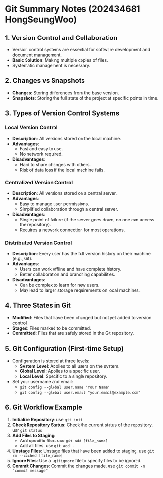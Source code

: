 # Git Summary Notes (202434681 HongSeungWoo)

## 1. Version Control and Collaboration
- Version control systems are essential for software development and document management.
- **Basic Solution**: Making multiple copies of files.
- Systematic management is necessary.

## 2. Changes vs Snapshots
- **Changes**: Storing differences from the base version.
- **Snapshots**: Storing the full state of the project at specific points in time.

## 3. Types of Version Control Systems
### Local Version Control
- **Description**: All versions stored on the local machine.
- **Advantages**:
  - Fast and easy to use.
  - No network required.
- **Disadvantages**:
  - Hard to share changes with others.
  - Risk of data loss if the local machine fails.

### Centralized Version Control
- **Description**: All versions stored on a central server.
- **Advantages**:
  - Easy to manage user permissions.
  - Simplified collaboration through a central server.
- **Disadvantages**:
  - Single point of failure (if the server goes down, no one can access the repository).
  - Requires a network connection for most operations.

### Distributed Version Control
- **Description**: Every user has the full version history on their machine (e.g., Git).
- **Advantages**:
  - Users can work offline and have complete history.
  - Better collaboration and branching capabilities.
- **Disadvantages**:
  - Can be complex to learn for new users.
  - May lead to larger storage requirements on local machines.

## 4. Three States in Git
- **Modified**: Files that have been changed but not yet added to version control.
- **Staged**: Files marked to be committed.
- **Committed**: Files that are safely stored in the Git repository.

## 5. Git Configuration (First-time Setup)
- Configuration is stored at three levels:
  - **System Level**: Applies to all users on the system.
  - **Global Level**: Applies to a specific user.
  - **Local Level**: Specific to a single repository.
- Set your username and email:
  - `git config --global user.name "Your Name"`
  - `git config --global user.email "your.email@example.com"`

## 6. Git Workflow Example
1. **Initialize Repository**: use `git init`
2. **Check Repository Status**: Check the current status of the repository. usr `git status`
3. **Add Files to Staging**: 
   - Add specific files. use `git add [file_name]`
   - Add all files. use `git add .`
4. **Unstage Files**: Unstage files that have been added to staging. use `git rm --cached [file_name]`
5. **Ignore Files**: Use a `.gitignore` file to specify files to be ignored.
6. **Commit Changes**: Commit the changes made. use `git commit -m “commit message”`

